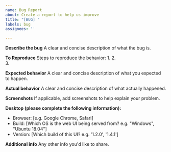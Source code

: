 ```yaml
---
name: Bug Report
about: Create a report to help us improve
title: "[BUG] "
labels: bug
assignees: ''

---
```


**Describe the bug**
A clear and concise description of what the bug is.

**To Reproduce**
Steps to reproduce the behavior:
1. 
2.  
3. 

**Expected behavior**
A clear and concise description of what you expected to happen.


**Actual behavior**
A clear and concise description of what actually happened.

**Screenshots**
If applicable, add screenshots to help explain your problem.

**Desktop (please complete the following information):**
 - Browser: [e.g. Google Chrome, Safari]
 - Build:   [Which OS is the web UI being served from? e.g. "Windows", "Ubuntu 18.04"]
 - Version: [Which build of this UI? e.g. '1.2.0', '1.4.1']

**Additional info**
Any other info you'd like to share.
